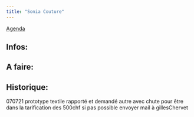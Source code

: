 ```yaml
---
title: "Sonia Couture"
---
```


[Agenda](notes/AgendaMaJournee.md) 
## Infos:

## A faire: 

## Historique:
070721 prototype textile rapporté et demandé autre avec chute pour être dans la tarification des 500chf si pas possible envoyer mail à gillesChervet